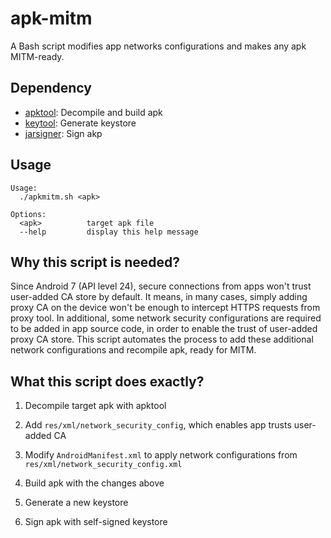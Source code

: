 apk-mitm
========

A Bash script modifies app networks configurations and makes any apk MITM-ready.

## Dependency

- [apktool](https://ibotpeaches.github.io/Apktool/): Decompile and build apk
- [keytool](https://docs.oracle.com/javase/7/docs/technotes/tools/solaris/keytool.html): Generate keystore
- [jarsigner](https://docs.oracle.com/javase/7/docs/technotes/tools/windows/jarsigner.html): Sign akp

## Usage

```
Usage:
  ./apkmitm.sh <apk>

Options:
  <apk>          target apk file
  --help         display this help message
```

## Why this script is needed?

Since Android 7 (API level 24), secure connections from apps won't trust user-added CA store by default. It means, in many cases, simply adding proxy CA on the device won't be enough to intercept HTTPS requests from proxy tool. In additional, some network security configurations are required to be added in app source code, in order to enable the trust of user-added proxy CA store. This script automates the process to add these additional network configurations and recompile apk, ready for MITM.

## What this script does exactly?

1. Decompile target apk with apktool

2. Add `res/xml/network_security_config`, which enables app trusts user-added CA

3. Modify `AndroidManifest.xml` to apply network configurations from `res/xml/network_security_config.xml`

4. Build apk with the changes above

5. Generate a new keystore

6. Sign apk with self-signed keystore
